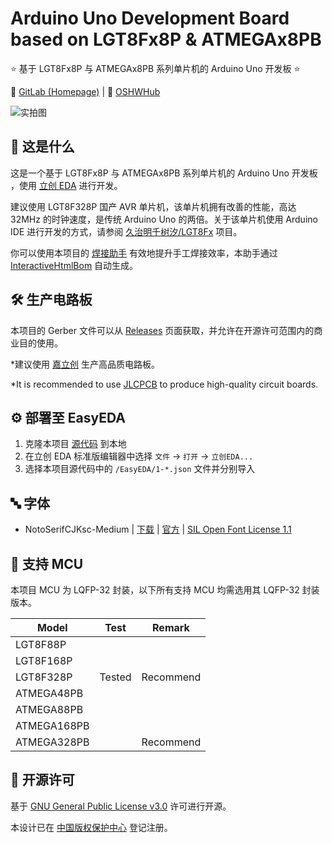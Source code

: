 # Arduino Uno Development Board based on LGT8Fx8P & ATMEGAx8PB

⭐ 基于 LGT8Fx8P 与 ATMEGAx8PB 系列单片机的 Arduino Uno 开发板 ⭐

🔗 [GitLab (Homepage)](https://gitlab.soraharu.com/XiaoXi/Arduino-Uno-Development-Board-based-on-LGT8Fx8P-and-ATMEGAx8PB) | 🔗 [OSHWHub](https://oshwhub.com/yanranxiaoxi/Arduino-Uno-Development-Board-based-on-LGT8Fx8P-and-ATMEGAx8PB)

![实拍图](https://downloadserver.soraharu.com:7000/Arduino%20Uno%20Development%20Board%20based%20on%20LGT8Fx8P%20and%20ATMEGAx8PB/Image/Product_quality_5.jpg)

## 🤔 这是什么

这是一个基于 LGT8Fx8P 与 ATMEGAx8PB 系列单片机的 Arduino Uno 开发板 ，使用 [立创 EDA](https://lceda.cn/) 进行开发。

建议使用 LGT8F328P 国产 AVR 单片机，该单片机拥有改善的性能，高达 32MHz 的时钟速度，是传统 Arduino Uno 的两倍。关于该单片机使用 Arduino IDE 进行开发的方式，请参阅 [久治明千树汐/LGT8Fx](https://gitlab.soraharu.com/XiaoXi/LGT8Fx) 项目。

你可以使用本项目的 [焊接助手](https://htmlpreview.soraharu.com/?https://gitlab.soraharu.com/XiaoXi/Arduino-Uno-Development-Board-based-on-LGT8Fx8P-and-ATMEGAx8PB/-/raw/master/InteractiveHtmlBom/index.html) 有效地提升手工焊接效率，本助手通过 [InteractiveHtmlBom](https://gitlab.soraharu.com/XiaoXi/InteractiveHtmlBom) 自动生成。

## 🛠️ 生产电路板

本项目的 Gerber 文件可以从 [Releases](https://gitlab.soraharu.com/XiaoXi/Arduino-Uno-Development-Board-based-on-LGT8Fx8P-and-ATMEGAx8PB/-/releases) 页面获取，并允许在开源许可范围内的商业目的使用。

*建议使用 [嘉立创](https://www.jlc.com/) 生产高品质电路板。

*It is recommended to use [JLCPCB](https://jlcpcb.com/) to produce high-quality circuit boards.

## ⚙️ 部署至 EasyEDA

1. 克隆本项目 [源代码](https://gitlab.soraharu.com/XiaoXi/Arduino-Uno-Development-Board-based-on-LGT8Fx8P-and-ATMEGAx8PB/-/archive/master/Arduino-Uno-Development-Board-based-on-LGT8Fx8P-and-ATMEGAx8PB-master.zip) 到本地
2. 在立创 EDA 标准版编辑器中选择 `文件` -> `打开` -> `立创EDA...`
3. 选择本项目源代码中的 `/EasyEDA/1-*.json` 文件并分别导入

## 🔤 字体

- NotoSerifCJKsc-Medium | [下载](https://github.com/googlefonts/noto-cjk/raw/main/Serif/NotoSerifCJKsc-Medium.otf) | [官方](https://github.com/googlefonts/noto-cjk) | [SIL Open Font License 1.1](https://choosealicense.com/licenses/ofl-1.1/)

## 📄 支持 MCU

本项目 MCU 为 LQFP-32 封装，以下所有支持 MCU 均需选用其 LQFP-32 封装版本。

| Model       | Test   | Remark    |
| ----------- | ------ | --------- |
| LGT8F88P    |        |           |
| LGT8F168P   |        |           |
| LGT8F328P   | Tested | Recommend |
| ATMEGA48PB  |        |           |
| ATMEGA88PB  |        |           |
| ATMEGA168PB |        |           |
| ATMEGA328PB |        | Recommend |

## 📜 开源许可

基于 [GNU General Public License v3.0](https://choosealicense.com/licenses/gpl-3.0/) 许可进行开源。

本设计已在 [中国版权保护中心](https://www.ccopyright.com.cn/) 登记注册。
